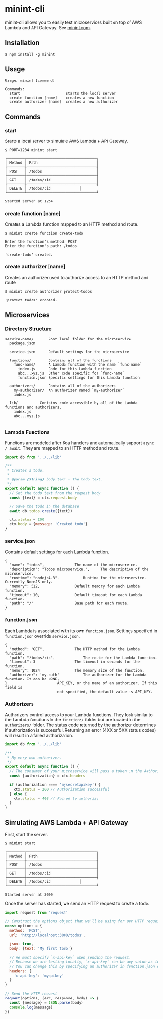 # minint-cli

minint-cli allows you to easily test microservices built on top of AWS Lambda and API Gateway. See [minint.com](http://minint.com).

## Installation

`$ npm install -g minint`

## Usage

```
Usage: minint [command]

Commands:
  start                     starts the local server
  create function [name]    creates a new function
  create authorizer [name]  creates a new authorizer
````

## Commands

### start

Starts a local server to simulate AWS Lambda + API Gateway.

```
$ PORT=1234 minint start

┌────────┬────────────────────────────────┐
│ Method │ Path                           │
├────────┼────────────────────────────────┤
│ POST   │ /todos                         │
├────────┼────────────────────────────────┤
│ GET    │ /todos/:id                     │
├────────┼────────────────────────────────┤
│ DELETE │ /todos/:id			  │
└────────┴────────────────────────────────┘

Started server at 1234
```

### create function [name]

Creates a Lambda function mapped to an HTTP method and route.

```
$ minint create function create-todo

Enter the function's method: POST
Enter the function's path: /todos

'create-todo' created.
```

### create authorizer [name]

Creates an authorizer used to authorize access to an HTTP method and route.

```
$ minint create authorizer protect-todos

'protect-todos' created.
```

## Microservices

### Directory Structure

```
service-name/		Root level folder for the microservice
  package.json 

  service.json		Default settings for the microservice
 
  functions/		Contains all of the functions
    func-name/		A Lambda function with the name `func-name`
      index.js		Code for this Lambda function
      abc...xyz.js	Other code specific for `func-name`
      function.json	Specific settings for this Lambda function
  	
  authorizers/		Contains all of the authorizers
    my-authorizer/	An authorizer named `my-authorizer`
    index.js
  
  lib/			Contains code accessible by all of the Lambda functions and authorizers.
    index.js
    abc...xyz.js
  	
```

### Lambda Functions

Functions are modeled after Koa handlers and automatically support `async / await`. They are mapped to an HTTP method and route.

```js
import db from '../../lib'

/**
 * Creates a todo.
 *
 * @param {String} body.text - The todo text. 
 */
export default async function () {
  // Get the todo text from the request body
  const {text} = ctx.request.body

  // Save the todo in the database
  await db.todos.create({text})

  ctx.status = 200
  ctx.body = {message: 'Created todo'}
}
```

### service.json

Contains default settings for each Lambda function.

```
{
  "name": "todos",				The name of the microservice.
  "description": "Todos microservice.",		The description of the microservice.
  "runtime": "nodejs4.3",			Runtime for the microservice. Currently NodeJS only.
  "memory": 512,				Default memory for each Lambda function.
  "timeout": 10,				Default timeout for each Lambda function.
  "path": "/"					Base path for each route.
}
```

### function.json

Each Lambda is associated with its own `function.json`. Settings specified in `function.json` override `service.json`.

```
{
  "method": "GET",				The HTTP method for the Lambda function.
  "path": "/todos/:id",				The route for the Lambda function.
  "timeout": 3					The timeout in seconds for the function.
  "memory": 1024				The memory size of the function.  
  "authorizer": 'my-auth'			The authorizer for the Lambda function. It can be NONE,	
}  						API_KEY, or the name of an authorizer. If this field is
  						not specified, the default value is API_KEY.
```

### Authorizers

Authorizers control access to your Lambda functions. They look similar to the Lambda functions in the `functions/` folder but are located in the `authorizers/` folder. The status code returned by the authorizer determines if authorization is successful. Returning an error (4XX or 5XX status codes) will result in a failed authorization.

```js
import db from '../../lib'

/**
 * My very own authorizer.
 */
export default async function () {
  // The consumer of your microservice will pass a token in the Authorization HTTP header
  const {authorization} = ctx.headers
  
  if (authorization ==== 'mysecretapikey') {
    ctx.status = 200 // Authorization successful
  } else {
    ctx.status = 403 // Failed to authorize
  }
}

```

## Simulating AWS Lambda + API Gateway

First, start the server.

```
$ minint start

┌────────┬────────────────────────────────┐
│ Method │ Path                           │
├────────┼────────────────────────────────┤
│ POST   │ /todos                         │
├────────┼────────────────────────────────┤
│ GET    │ /todos/:id                     │
├────────┼────────────────────────────────┤
│ DELETE │ /todos/:id			  │
└────────┴────────────────────────────────┘

Started server at 3000
```

Once the server has started, we send an HTTP request to create a todo. 
```js
import request from 'request'

// Construct the options object that we'll be using for our HTTP request
const options = {
  method: 'POST',
  url: 'http://localhost:3000/todos',
	
  json: true,
  body: {text: 'My first todo'}

  // We must specify `x-api-key` when sending the request.
  // Because we are testing locally, `x-api-key` can be any value as long as it is defined.
  // You can change this by specifying an authorizer in function.json or setting it to 'NONE'.
  headers: {
    'x-api-key': 'myapikey'
  }
}
	
// Send the HTTP request
request(options, (err, response, body) => {
  const {message} = JSON.parse(body)
  console.log(message)
})
```
